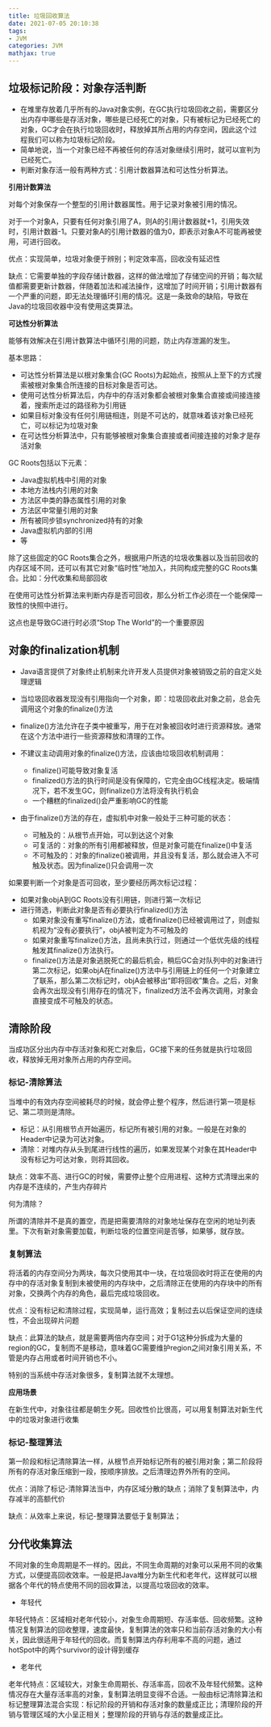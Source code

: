 ```yaml
---
title: 垃圾回收算法
date: 2021-07-05 20:10:38
tags:
- JVM
categories: JVM
mathjax: true
---
```


## 垃圾标记阶段：对象存活判断

* 在堆里存放着几乎所有的Java对象实例，在GC执行垃圾回收之前，需要区分出内存中哪些是存活对象，哪些是已经死亡的对象，只有被标记为已经死亡的对象，GC才会在执行垃圾回收时，释放掉其所占用的内存空间，因此这个过程我们可以称为垃圾标记阶段。
* 简单地说，当一个对象已经不再被任何的存活对象继续引用时，就可以宣判为已经死亡。
* 判断对象存活一般有两种方式：引用计数器算法和可达性分析算法。

 <!-- more --> 

**引用计数算法**

对每个对象保存一个整型的引用计数器属性。用于记录对象被引用的情况。

对于一个对象A，只要有任何对象引用了A，则A的引用计数器就+1，引用失效时，引用计数器-1。只要对象A的引用计数器的值为0，即表示对象A不可能再被使用，可进行回收。

优点：实现简单，垃圾对象便于辨别；判定效率高，回收没有延迟性

缺点：它需要单独的字段存储计数器，这样的做法增加了存储空间的开销；每次赋值都需要更新计数器，伴随着加法和减法操作，这增加了时间开销；引用计数器有一个严重的问题，即无法处理循环引用的情况。这是一条致命的缺陷，导致在Java的垃圾回收器中没有使用这类算法。

**可达性分析算法**

能够有效解决在引用计数算法中循环引用的问题，防止内存泄漏的发生。

基本思路：

* 可达性分析算法是以根对象集合(GC Roots)为起始点，按照从上至下的方式搜索被根对象集合所连接的目标对象是否可达。
* 使用可达性分析算法后，内存中的存活对象都会被根对象集合直接或间接连接着，搜索所走过的路径称为引用链
* 如果目标对象没有任何引用链相连，则是不可达的，就意味着该对象已经死亡，可以标记为垃圾对象
* 在可达性分析算法中，只有能够被根对象集合直接或者间接连接的对象才是存活对象

GC Roots包括以下元素：

* Java虚拟机栈中引用的对象
* 本地方法栈内引用的对象
* 方法区中类的静态属性引用的对象
* 方法区中常量引用的对象
* 所有被同步锁synchronized持有的对象
* Java虚拟机内部的引用
* 等

除了这些固定的GC Roots集合之外，根据用户所选的垃圾收集器以及当前回收的内存区域不同，还可以有其它对象“临时性”地加入，共同构成完整的GC Roots集合。比如：分代收集和局部回收

在使用可达性分析算法来判断内存是否可回收，那么分析工作必须在一个能保障一致性的快照中进行。

这点也是导致GC进行时必须“Stop The World”的一个重要原因

## 对象的finalization机制

* Java语言提供了对象终止机制来允许开发人员提供对象被销毁之前的自定义处理逻辑
* 当垃圾回收器发现没有引用指向一个对象，即：垃圾回收此对象之前，总会先调用这个对象的finalize()方法
* finalize()方法允许在子类中被重写，用于在对象被回收时进行资源释放。通常在这个方法中进行一些资源释放和清理的工作。

* 不建议主动调用对象的finalize()方法，应该由垃圾回收机制调用：
  * finalize()可能导致对象复活
  * finalized()方法的执行时间是没有保障的，它完全由GC线程决定。极端情况下，若不发生GC，则finalize()方法将没有执行机会
  * 一个糟糕的finalized()会严重影响GC的性能
* 由于finalize()方法的存在，虚拟机中对象一般处于三种可能的状态：
  * 可触及的：从根节点开始，可以到达这个对象
  * 可复活的：对象的所有引用都被释放，但是对象可能在finalize()中复活
  * 不可触及的：对象的finalize()被调用，并且没有复活，那么就会进入不可触及状态。因为finalize()只会调用一次

如果要判断一个对象是否可回收，至少要经历两次标记过程：

* 如果对象objA到GC Roots没有引用链，则进行第一次标记
* 进行筛选，判断此对象是否有必要执行finalized()方法
  * 如果对象没有重写finalize()方法，或者finalize()已经被调用过了，则虚拟机视为“没有必要执行”，objA被判定为不可触及的
  * 如果对象重写finalize()方法，且尚未执行过，则通过一个低优先级的线程触发其finalize()方法执行。
  * finalize()方法是对象逃脱死亡的最后机会，稍后GC会对队列中的对象进行第二次标记，如果objA在finalize()方法中与引用链上的任何一个对象建立了联系，那么第二次标记时，objA会被移出“即将回收”集合。之后，对象会再次出现没有引用存在的情况下，finalized方法不会再次调用，对象会直接变成不可触及的状态。

## 清除阶段

当成功区分出内存中存活对象和死亡对象后，GC接下来的任务就是执行垃圾回收，释放掉无用对象所占用的内存空间。

### 标记-清除算法

当堆中的有效内存空间被耗尽的时候，就会停止整个程序，然后进行第一项是标记、第二项则是清除。

* 标记：从引用根节点开始遍历，标记所有被引用的对象。一般是在对象的Header中记录为可达对象。
* 清除：对堆内存从头到尾进行线性的遍历，如果发现某个对象在其Header中没有标记为可达对象，则将其回收。

缺点：效率不高、进行GC的时候，需要停止整个应用进程、这种方式清理出来的内存是不连续的，产生内存碎片

何为清除？

所谓的清除并不是真的置空，而是把需要清除的对象地址保存在空闲的地址列表里。下次有新对象需要加载，判断垃圾的位置空间是否够，如果够，就存放。

### 复制算法

将活着的内存空间分为两块，每次只使用其中一块，在垃圾回收时将正在使用的内存中的存活对象复制到未被使用的内存块中，之后清除正在使用的内存块中的所有对象，交换两个内存的角色，最后完成垃圾回收。

优点：没有标记和清除过程，实现简单，运行高效；复制过去以后保证空间的连续性，不会出现碎片问题

缺点：此算法的缺点，就是需要两倍内存空间；对于G1这种分拆成为大量的region的GC，复制而不是移动，意味着GC需要维护region之间对象引用关系，不管是内存占用或者时间开销也不小。

特别的当系统中存活对象很多，复制算法就不太理想。

**应用场景**

在新生代中，对象往往都是朝生夕死。回收性价比很高，可以用复制算法对新生代中的垃圾对象进行收集

### 标记-整理算法

第一阶段和标记清除算法一样，从根节点开始标记所有的被引用对象；第二阶段将所有的存活对象压缩到一段，按顺序排放。之后清理边界外所有的空间。

优点：消除了标记-清除算法当中，内存区域分散的缺点；消除了复制算法中，内存减半的高额代价

缺点：从效率上来说，标记-整理算法要低于复制算法；

## 分代收集算法

不同对象的生命周期是不一样的。因此，不同生命周期的对象可以采用不同的收集方式，以便提高回收效率。一般是把Java堆分为新生代和老年代，这样就可以根据各个年代的特点使用不同的回收算法，以提高垃圾回收的效率。

* 年轻代

年轻代特点：区域相对老年代较小，对象生命周期短、存活率低、回收频繁。这种情况复制算法的回收整理，速度最快，复制算法的效率只和当前存活对象的大小有关，因此很适用于年轻代的回收。而复制算法内存利用率不高的问题，通过hotSpot中的两个survivor的设计得到缓存

* 老年代

老年代特点：区域较大，对象生命周期长、存活率高，回收不及年轻代频繁。这种情况存在大量存活率高的对象，复制算法明显变得不合适。一般由标记清除算法和标记整理算法混合实现：标记阶段的开销和存活对象的数量成正比；清理阶段的开销与管理区域的大小呈正相关；整理阶段的开销与存活的数量成正比。

